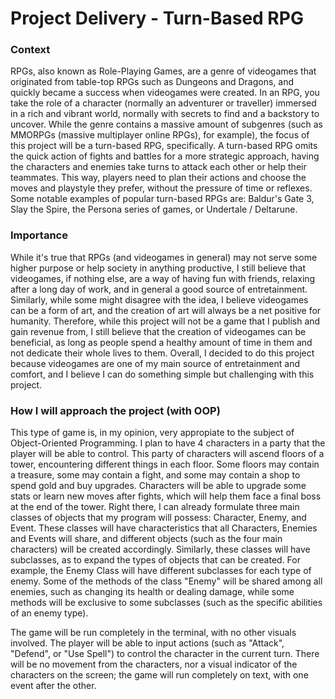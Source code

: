 # Project Delivery - Turn-Based RPG 

### Context 
RPGs, also known as Role-Playing Games, are a genre of videogames that originated from table-top RPGs such as Dungeons and Dragons, and quickly became a success when videogames were created. In an RPG, you take the role of a character (normally an adventurer or traveller) immersed in a rich and vibrant world, normally with secrets to find and a backstory to uncover. While the genre contains a massive amount of subgenres (such as MMORPGs (massive multiplayer online RPGs), for example), the focus of this project will be a turn-based RPG, specifically. A turn-based RPG omits the quick action of fights and battles for a more strategic approach, having the characters and enemies take turns to attack each other or help their teammates. This way, players need to plan their actions and choose the moves and playstyle they prefer, without the pressure of time or reflexes. Some notable examples of popular turn-based RPGs are: Baldur's Gate 3, Slay the Spire, the Persona series of games, or Undertale / Deltarune. 

### Importance
While it's true that RPGs (and videogames in general) may not serve some higher purpose or help society in anything productive, I still believe that videogames, if nothing else, are a way of having fun with friends, relaxing after a long day of work, and in general a good source of entretainment. Similarly, while some might disagree with the idea, I believe videogames can be a form of art, and the creation of art will always be a net positive for humanity. Therefore, while this project will not be a game that I publish and gain revenue from, I still believe that the creation of videogames can be beneficial, as long as people spend a healthy amount of time in them and not dedicate their whole lives to them. Overall, I decided to do this project because videogames are one of my main source of entretainment and comfort, and I believe I can do something simple but challenging with this project. 

### How I will approach the project (with OOP)
This type of game is, in my opinion, very appropiate to the subject of Object-Oriented Programming. I plan to have 4 characters in a party that the player will be able to control. This party of characters will ascend floors of a tower, encountering different things in each floor. Some floors may contain a treasure, some may contain a fight, and some may contain a shop to spend gold and buy upgrades. Characters will be able to upgrade some stats or learn new moves after fights, which will help them face a final boss at the end of the tower. Right there, I can already formulate three main classes of objects that my program will possess: Character, Enemy, and Event. These classes will have characteristics that all Characters, Enemies and Events will share, and different objects (such as the four main characters) will be created accordingly. Similarly, these classes will have subclasses, as to expand the types of objects that can be created. For example, the Enemy Class will have different subclasses for each type of enemy. Some of the methods of the class "Enemy" will be shared among all enemies, such as changing its health or dealing damage, while some methods will be exclusive to some subclasses (such as the specific abilities of an enemy type).

The game will be run completely in the terminal, with no other visuals involved. The player will be able to input actions (such as "Attack", "Defend", or "Use Spell") to control the character in the current turn. There will be no movement from the characters, nor a visual indicator of the characters on the screen; the game will run completely on text, with one event after the other. 
